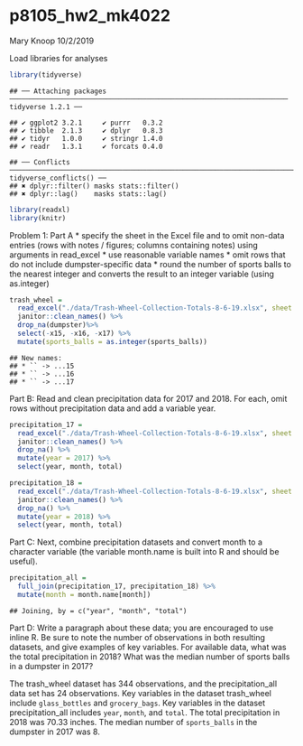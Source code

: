p8105\_hw2\_mk4022
================
Mary Knoop
10/2/2019

Load libraries for
    analyses

``` r
library(tidyverse)
```

    ## ── Attaching packages ───────────────────────────────────────────────────────────────────── tidyverse 1.2.1 ──

    ## ✔ ggplot2 3.2.1     ✔ purrr   0.3.2
    ## ✔ tibble  2.1.3     ✔ dplyr   0.8.3
    ## ✔ tidyr   1.0.0     ✔ stringr 1.4.0
    ## ✔ readr   1.3.1     ✔ forcats 0.4.0

    ## ── Conflicts ──────────────────────────────────────────────────────────────────────── tidyverse_conflicts() ──
    ## ✖ dplyr::filter() masks stats::filter()
    ## ✖ dplyr::lag()    masks stats::lag()

``` r
library(readxl)
library(knitr)
```

Problem 1: Part A \* specify the sheet in the Excel file and to omit
non-data entries (rows with notes / figures; columns containing notes)
using arguments in read\_excel \* use reasonable variable names \* omit
rows that do not include dumpster-specific data \* round the number of
sports balls to the nearest integer and converts the result to an
integer variable (using as.integer)

``` r
trash_wheel = 
  read_excel("./data/Trash-Wheel-Collection-Totals-8-6-19.xlsx", sheet = 1, skip = 1) %>% 
  janitor::clean_names() %>% 
  drop_na(dumpster)%>% 
  select(-x15, -x16, -x17) %>% 
  mutate(sports_balls = as.integer(sports_balls))
```

    ## New names:
    ## * `` -> ...15
    ## * `` -> ...16
    ## * `` -> ...17

Part B: Read and clean precipitation data for 2017 and 2018. For each,
omit rows without precipitation data and add a variable year.

``` r
precipitation_17 = 
  read_excel("./data/Trash-Wheel-Collection-Totals-8-6-19.xlsx", sheet = 6, skip = 1) %>% 
  janitor::clean_names() %>% 
  drop_na() %>% 
  mutate(year = 2017) %>% 
  select(year, month, total)

precipitation_18 = 
  read_excel("./data/Trash-Wheel-Collection-Totals-8-6-19.xlsx", sheet = 5, skip = 1) %>% 
  janitor::clean_names() %>% 
  drop_na() %>% 
  mutate(year = 2018) %>% 
  select(year, month, total)
```

Part C: Next, combine precipitation datasets and convert month to a
character variable (the variable month.name is built into R and should
be useful).

``` r
precipitation_all = 
  full_join(precipitation_17, precipitation_18) %>% 
  mutate(month = month.name[month])
```

    ## Joining, by = c("year", "month", "total")

Part D: Write a paragraph about these data; you are encouraged to use
inline R. Be sure to note the number of observations in both resulting
datasets, and give examples of key variables. For available data, what
was the total precipitation in 2018? What was the median number of
sports balls in a dumpster in 2017?

The trash\_wheel dataset has 344 observations, and the
precipitation\_all data set has 24 observations. Key variables in the
dataset trash\_wheel include `glass_bottles` and `grocery_bags`. Key
variables in the dataset precipitation\_all includes `year`, `month`,
and `total`. The total precipitation in 2018 was 70.33 inches. The
median number of `sports_balls` in the dumpster in 2017 was 8.
